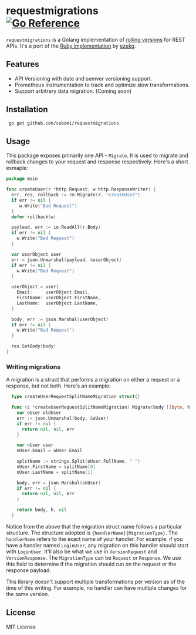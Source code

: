 # requestmigrations <br /> [![Go Reference](https://pkg.go.dev/badge/github.com/subomi/requestmigrations.svg)](https://pkg.go.dev/github.com/subomi/requestmigrations)
`requestmigrations` is a Golang implementation of [rolling versions](https://stripe.com/blog/api-versioning) for REST APIs. It's a port of the [Ruby implementation](https://github.com/keygen-sh/request_migrations) by [ezekg](https://github.com/ezekg).

## Features
- API Versioning with date and semver versioning support.
- Prometheus Instrumentation to track and optimize slow transformations.
- Support arbitrary data migration. (Coming soon)

## Installation
```bash
 go get github.com/subomi/requestmigrations 
```

## Usage
This package exposes primarily one API - `Migrate`. It is used to migrate and rollback changes to your request and response respectively. Here's a short exmaple:

```go
package main 

func createUser(r *http.Request, w http.ResponseWriter) {
  err, res, rollback := rm.Migrate(r, "createUser")
  if err != nil {
     w.Write("Bad Request")
  }
  defer rollback(w)

  payload, err := io.ReadAll(r.Body)
  if err != nil {
    w.Write("Bad Request")
  }

  var userObject user
  err = json.Unmarshal(payload, &userObject)
  if err != nil {
    w.Write("Bad Request")
  }

  userObject = user{
    Email:     userObject.Email,
    FirstName: userObject.FirstName,
    LastName:  userObject.LastName,
  }

  body, err := json.Marshal(userObject)
  if err != nil {
    w.Write("Bad Request")
  }

  res.SetBody(body)
}

```

### Writing migrations
A migration is a struct that performs a migration on either a request or a response, but not both. Here's an example:

```go
  type createUserRequestSplitNameMigration struct{} 

  func (c *createUserRequestSplitNameMigration) Migrate(body []byte, h http.Header) ([]byte, http.Header, error) {
    var oUser oldUser 
    err := json.Unmarshal(body, &oUser)
    if err != nil {
      return nil, nil, err 
    }

    var nUser user 
    nUser.Email = oUser.Email 

    splitName := strings.Split(oUser.FullName, " ")
    nUser.FirstName = splitName[0]
    nUser.LastName = splitName[1]

    body, err = json.Marshal(&nUser)
    if err != nil {
      return nil, nil, err 
    }

    return body, h, nil 
  }
```

Notice from the above that the migration struct name follows a particular structure. The structure adopted is `{handlerName}{MigrationType}`. The `handlerName` refers to the exact name of your handler. For example, if you have a handler named `LoginUser`, any migration on this handler should start with `LoginUser`. It'll also be what we use in `VersionRequest` and `VersionResponse`. The `MigrationType` can be `Request` or `Response`. We use this field to determine if the migration should run on the request or the response payload. 

This library doesn't support multiple transformations per version as of the time of this writing. For example, no handler can have multiple changes for the same version.


## License
MIT License
